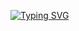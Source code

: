 [![Typing SVG](https://readme-typing-svg.demolab.com?font=Fira+Code&pause=1000&color=F70100&multiline=true&width=435&lines=Es+ist+nicht+von+Bedeutung%2C+wie+langsam+du+gehst%2C+solange+du+nicht+stehenbleibst)](https://git.io/typing-svg)
